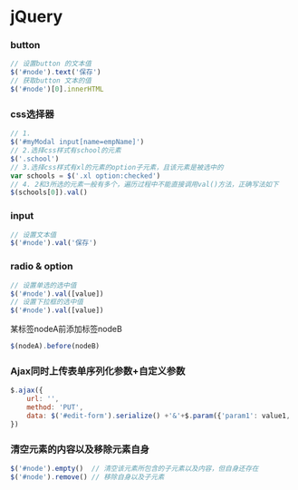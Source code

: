 # jQuery

### button

```javascript
// 设置button 的文本值
$('#node').text('保存')
// 获取button 文本的值
$('#node')[0].innerHTML
```



### css选择器

```javascript
// 1.
$('#myModal input[name=empName]')
// 2.选择css样式有school的元素
$('.school')
// 3.选择css样式有xl的元素的option子元素，且该元素是被选中的
var schools = $('.xl option:checked')
// 4. 2和3所选的元素一般有多个，遍历过程中不能直接调用val()方法，正确写法如下
$(schools[0]).val()
```



### input

```javascript
// 设置文本值
$('#node').val('保存')
```



### radio & option

```javascript
// 设置单选的选中值
$('#node').val([value])
// 设置下拉框的选中值
$('#node').val([value])
```



某标签nodeA前添加标签nodeB

```javascript
$(nodeA).before(nodeB)
```



### Ajax同时上传表单序列化参数+自定义参数

```javascript
$.ajax({
    url: '',
    method: 'PUT',
    data: $('#edit-form').serialize() +'&'+$.param({'param1': value1, 'param2':value2})
})
```



### 清空元素的内容以及移除元素自身

```javascript
$('#node').empty()  // 清空该元素所包含的子元素以及内容，但自身还存在
$('#node').remove() // 移除自身以及子元素
```

